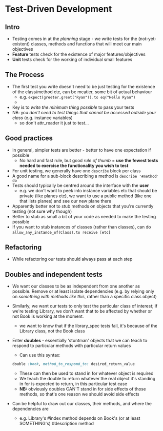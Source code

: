 # Test-Driven Development

## Intro
* Testing comes in at the *planning* stage - we write tests for the (not-yet-existent) classes, methods and functions that will meet our main objectives
* **Feature** tests check for the existence of major features/objectives
* **Unit** tests check for the working of individual small features

## The Process

* The first test you write doesn't need to be just testing for the existence of the class/method etc, can be meatier, some bit of actual behaviour
  * e.g. `expect(greeter.greet("Ryan")).to eq("Hello Ryan")`
  *
* Key is to *write the minimum thing possible* to pass your tests
* NB: you *don't need to test things that cannot be accessed outside your class* (e.g. instance variables)
  * so don't attr_reader it just to test...

## Good practices

* In general, simpler tests are better - better to have one expectation if possible
  * No hard and fast rule, but good *rule of thumb* = **use the fewest tests needed to exercise the functionality you wish to test**
* For unit testing, we generally have one `describe` block per class
* A good name for a sub-block describing a method is `describe '#method' do`
* Tests should typically be centred around the interface with the **user**
  * e.g. we don't want to peek into instance variables etc that should be private (like planes etc), we want to use a public method (like one that lists planes) and see our new plane there
* Apparently better not to stub methods on objects that you're currently testing (not sure why though)
* Better to stub as small a bit of your code as needed to make the testing possible
* If you want to stub instances of classes (rather than classes), can do `allow_any_instance_of(Class).to receive [etc]`

## Refactoring

* While refactoring our tests should always pass at each step


## Doubles and independent tests

* We want our classes to be as independent from one another as possible. Remove or at least isolate dependencies (e.g. by relying only on *something with methods like this*, rather than a specific class object)
* Similarly, we want our tests to only test the particular class of interest; if we're testing Library, we don't want that to be affected by whether or not Book is working at the moment.
  * we want to know that if the library_spec tests fail, it's because of the Library class, not the Book class
* Enter **doubles** - essentially 'stuntman' objects that we can teach to respond to particular methods with particular return values
  * Can use this syntax:
  ```ruby
  double :book, method_to_respond_to: desired_return_value
  ```
  * These can then be used to stand in for whatever object is required
  * We teach the double to return whatever the real object it's standing in for is expected to return, in this particular test case
  * **NB:** obviously doubles CAN'T stand in for side effects of those methods, so that's one reason we should avoid side effects

* Can be helpful to draw out our classes, their methods, and where the dependencies are
  * e.g. Library's #index method depends on Book's (or at least SOMETHING's) #description method
